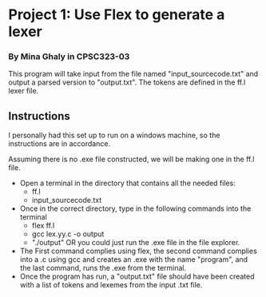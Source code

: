 # Project 1: Use Flex to generate a lexer
### By Mina Ghaly in CPSC323-03

This program will take input from the file named "input_sourcecode.txt" and output a parsed version to "output.txt".
The tokens are defined in the ff.l lexer file. 

## Instructions 

I personally had this set up to run on a windows machine, so the instructions are in accordance.

Assuming there is no .exe file constructed, we will be making one in the ff.l file.
- Open a terminal in the directory that contains all the needed files:
    - ff.l
    - input_sourcecode.txt
- Once in the correct directory, type in the following commands into the terminal
    - flex ff.l
    - gcc lex.yy.c -o output
    - "./output" OR you could just run the .exe file in the file explorer.
- The First command complies using flex, the second command complies into a .c using gcc and creates an .exe with the name "program", and the last command, runs the .exe from the terminal.
- Once the program has run, a "output.txt" file should have been created with a list of tokens and lexemes from the input .txt file. 
